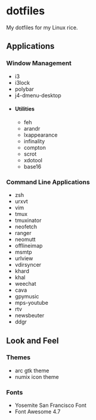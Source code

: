 # dotfiles
My dotfiles for my Linux rice.

## Applications

### Window Management

- i3
- i3lock
- polybar
- j4-dmenu-desktop
- #### Utilities
  - feh
  - arandr
  - lxappearance
  - infinality
  - compton
  - scrot
  - xdotool
  - base16

### Command Line Applications

- zsh
- urxvt
- vim
- tmux
- tmuxinator
- neofetch
- ranger
- neomutt
- offlineimap
- msmtp
- urlview
- vdirsyncer
- khard
- khal
- weechat
- cava
- gpymusic
- mps-youtube
- rtv
- newsbeuter
- ddgr

## Look and Feel

### Themes

- arc gtk theme
- numix icon theme

### Fonts

- Yosemite San Francisco Font
- Font Awesome 4.7
